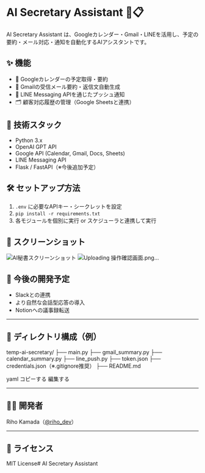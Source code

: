 # AI Secretary Assistant 🤖📋

AI Secretary Assistant は、Googleカレンダー・Gmail・LINEを活用し、予定の要約・メール対応・通知を自動化するAIアシスタントです。

## ✨ 機能

- 📆 Googleカレンダーの予定取得・要約
- 📧 Gmailの受信メール要約・返信文自動生成
- 💬 LINE Messaging APIを通じたプッシュ通知
- 🗂 顧客対応履歴の管理（Google Sheetsと連携）

## 🔧 技術スタック

- Python 3.x
- OpenAI GPT API
- Google API (Calendar, Gmail, Docs, Sheets)
- LINE Messaging API
- Flask / FastAPI（※今後追加予定）

## 🛠 セットアップ方法

1. `.env` に必要なAPIキー・シークレットを設定
2. `pip install -r requirements.txt`
3. 各モジュールを個別に実行 or スケジューラと連携して実行

## 📸 スクリーンショット

![AI秘書スクリーンショット](操作確認画面)
![Uploading 操作確認画面.png…]()

## 🚀 今後の開発予定

- Slackとの連携
- より自然な会話型応答の導入
- Notionへの議事録転送

---

## 📂 ディレクトリ構成（例）

temp-ai-secretary/
├── main.py
├── gmail_summary.py
├── calendar_summary.py
├── line_push.py
├── token.json
├── credentials.json（※.gitignore推奨）
├── README.md

yaml
コピーする
編集する

---

## 🙋‍♀️ 開発者

Riho Kamada（[@riho_dev](https://github.com/RihoKamada)）

---

## 📝 ライセンス

MIT License# AI Secretary Assistant

